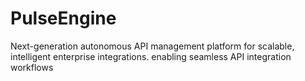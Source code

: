 # PulseEngine
Next-generation autonomous API management platform for scalable, intelligent enterprise integrations. enabling seamless API integration workflows
